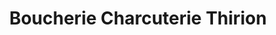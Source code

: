 ---
title: "Boucherie Charcuterie Thirion"
url: /troisfontaines/boucherie-charcuterie-thirion/
shop: boucherie
---